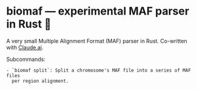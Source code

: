 # biomaf — experimental MAF parser in Rust 🦀

A very small Multiple Alignment Format (MAF) parser in Rust. Co-written with
[Claude.ai](https://claude.ai).

Subcommands:

    - `biomaf split`: Split a chromosome's MAF file into a series of MAF files
      per region alignment.

